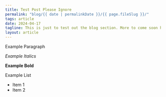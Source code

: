 ```yaml
---
title: Test Post Please Ignore
permalink: "blog/{{ date | permalinkDate }}/{{ page.fileSlug }}/"
tags: article
date: 2024-04-17
tagline: This is just to test out the blog section. More to come soon hopefully!
layout: article
---
```


Example Paragraph

*Example Italics*

**Example Bold**

Example List
- Item 1
- Item 2
